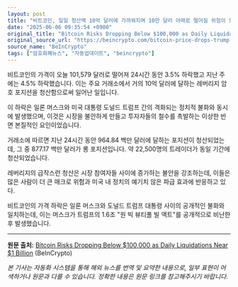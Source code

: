 ```yaml
---
layout: post
title: "비트코인, 일일 청산액 10억 달러에 가까워지며 10만 달러 아래로 떨어질 위험이 있어"
date: "2025-06-06 09:35:54 +0900"
original_title: "Bitcoin Risks Dropping Below $100,000 as Daily Liquidations Near $1 Billion"
original_source_url: "https://beincrypto.com/bitcoin-price-drops-trump-musk-feud/"
source_name: "BeInCrypto"
tags: ["암호화폐뉴스", "자동업데이트", "beincrypto"]
---
```


비트코인의 가격이 오늘 101,579 달러로 떨어져 24시간 동안 3.5% 하락했고 지난 주에는 4.5% 하락했습니다. 이는 주요 거래소에서 거의 10억 달러에 달하는 레버리지 암호 포지션을 청산함으로써 일어난 일입니다. 

이 하락은 일론 머스크와 미국 대통령 도널드 트럼프 간의 격화되는 정치적 불화와 동시에 발생했으며, 이것은 시장을 불안하게 만들고 투자자들의 철수를 촉발하는 이상한 반면 본질적인 요인이었습니다.

거래소에 따르면 지난 24시간 동안 964.84 백만 달러에 달하는 포지션이 청산되었는데, 그 중 877.17 백만 달러가 롱 포지션입니다. 약 22,500명의 트레이더가 동일 기간에 청산되었습니다. 

레버리지의 급작스런 청산은 시장 참여자들 사이에 증가하는 불안을 강조하는데, 이들은 많은 사람이 더 큰 매크로 위험과 미국 내 정치의 예기치 않은 파급 효과에 반응하고 있다. 

비트코인의 가격 하락은 일론 머스크와 도널드 트럼프 대통령 사이의 공개적인 불화와 일치하는데, 이는 머스크가 트럼프의 1.6조 "원 빅 뷰티풀 빌 액트"를 공개적으로 비난한 후 발생했습니다.

---
**원문 출처:** [Bitcoin Risks Dropping Below $100,000 as Daily Liquidations Near $1 Billion](https://beincrypto.com/bitcoin-price-drops-trump-musk-feud/) (BeInCrypto)

*본 기사는 자동화 시스템을 통해 해외 뉴스를 번역 및 요약한 내용으로, 일부 표현이 어색하거나 원문과 다를 수 있습니다. 정확한 내용은 원문 링크를 참고해주시기 바랍니다.*
